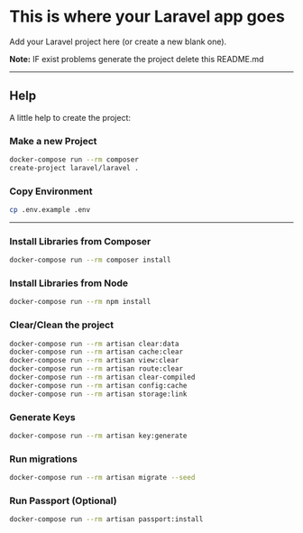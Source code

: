 # This is where your Laravel app goes

Add your Laravel project here (or create a new blank one).

**Note:** IF exist problems generate the project delete this README.md

---

## Help

A little help to create the project:

### Make a new Project

```sh
docker-compose run --rm composer
create-project laravel/laravel .
```

### Copy Environment

```sh
cp .env.example .env
```

---

### Install Libraries from Composer

```sh
docker-compose run --rm composer install
```

### Install Libraries from Node

```sh
docker-compose run --rm npm install
```

### Clear/Clean the project

```sh
docker-compose run --rm artisan clear:data
docker-compose run --rm artisan cache:clear
docker-compose run --rm artisan view:clear
docker-compose run --rm artisan route:clear
docker-compose run --rm artisan clear-compiled
docker-compose run --rm artisan config:cache
docker-compose run --rm artisan storage:link
```

### Generate Keys

```sh
docker-compose run --rm artisan key:generate
```

### Run migrations

```sh
docker-compose run --rm artisan migrate --seed
```

### Run Passport (Optional)

```sh
docker-compose run --rm artisan passport:install
```
